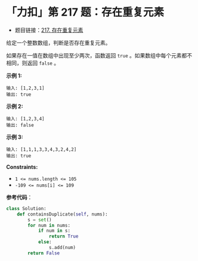# 「力扣」第 217 题：存在重复元素

+ 题目链接：[217. 存在重复元素](https://leetcode-cn.com/problems/contains-duplicate/)

给定一个整数数组，判断是否存在重复元素。

如果存在一值在数组中出现至少两次，函数返回 `true` 。如果数组中每个元素都不相同，则返回 `false` 。

**示例 1:**

```
输入: [1,2,3,1]
输出: true
```

**示例 2:**

```
输入: [1,2,3,4]
输出: false
```

**示例 3:**

```
输入: [1,1,1,3,3,4,3,2,4,2]
输出: true
```

**Constraints:**

- `1 <= nums.length <= 105`
- `-109 <= nums[i] <= 109`

**参考代码**：

```python
class Solution:
    def containsDuplicate(self, nums):
        s = set()
        for num in nums:
            if num in s:
                return True
            else:
                s.add(num)
        return False
```

